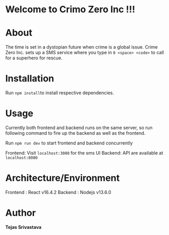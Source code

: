 # Welcome to Crimo Zero Inc !!!

# About
The time is set in a dystopian future when crime is a global issue. Crime Zero Inc. sets up a SMS service where you type in `0 <space> <code>` to call for a superhero for rescue.

# Installation

Run `npm install`to install respective dependencies.

# Usage
Currently both frontend and backend runs on the same server, so run following command to fire up the backend as well as the frontend.

Run `npm run dev` to start frontend and backend concurrently

Frontend: Visit `localhost:3000` for the sms UI
Backend:  API are available at `localhost:8080`

# Architecture/Environment
Frontend : React v16.4.2
Backend :  Nodejs v13.6.0 

# Author
**Tejas Srivastava**

```